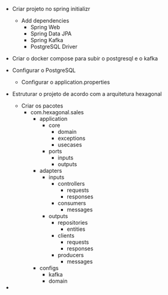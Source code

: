 * Criar projeto no spring initializr
  * Add dependencies
    * Spring Web
    * Spring Data JPA
    * Spring Kafka
    * PostgreSQL Driver
* Criar o docker compose para subir o postgresql e o kafka
* Configurar o PostgreSQL
  * Configurar o application.properties
  
* Estruturar o projeto de acordo com a arquitetura hexagonal
  * Criar os pacotes
    * com.hexagonal.sales
      * application
        * core
          * domain
          * exceptions
          * usecases
        * ports
          * inputs
          * outputs
      * adapters
        * inputs
          * controllers
            * requests
            * responses
          * consumers
            * messages
        * outputs
          * repositories
            * entities
          * clients
            * requests
            * responses
          * producers
            * messages
      * configs
        * kafka
        * domain
* 